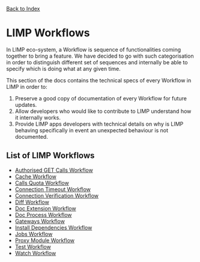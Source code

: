 [Back to Index](/README.md)

# LIMP Workflows

In LIMP eco-system, a Workflow is sequence of functionalities coming together to bring a feature. We have decided to go with such categorisation in order to distinguish different set of sequences and internally be able to specify which is doing what at any given time.

This section of the docs contains the technical specs of every Workflow in LIMP in order to:
1. Preserve a good copy of documentation of every Workflow for future updates.
2. Allow developers who would like to contribute to LIMP understand how it internally works.
3. Provide LIMP apps developers with technical details on why is LIMP behaving specifically in event an unexpected behaviour is not documented.

## List of LIMP Workflows

* [Authorised GET Calls Workflow](./auth-get-workflow.md)
* [Cache Workflow](./cache-workflow.md)
* [Calls Quota Workflow](./calls-quota-workflow.md)
* [Connection Timeout Workflow](./conn-timeout-workflow.md)
* [Connection Verification Workflow](./conn-verification-workflow.md)
* [Diff Workflow](./diff-workflow.md)
* [Doc Extension Workflow](./doc-extn-workflow.md)
* [Doc Process Workflow](./doc-process-workflow.md)
* [Gateways Workflow](./gateways-workflow.md)
* [Install Dependencies Workflow](./install-deps-workflow.md)
* [Jobs Workflow](./jobs-workflow.md)
* [Proxy Module Workflow](./proxy-module-workflow.md)
* [Test Workflow](./test-workflow.md)
* [Watch Workflow](./watch-workflow.md)